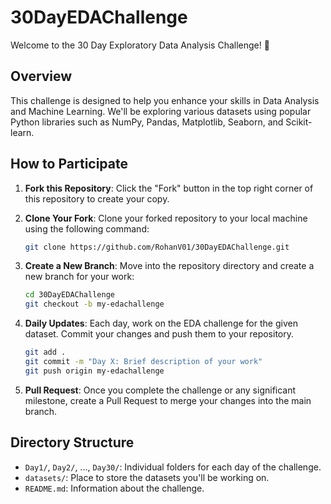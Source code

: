 # 30DayEDAChallenge

Welcome to the 30 Day Exploratory Data Analysis Challenge! 🚀

## Overview

This challenge is designed to help you enhance your skills in Data Analysis and Machine Learning. We'll be exploring various datasets using popular Python libraries such as NumPy, Pandas, Matplotlib, Seaborn, and Scikit-learn.

## How to Participate

1. **Fork this Repository**: Click the "Fork" button in the top right corner of this repository to create your copy.

2. **Clone Your Fork**: Clone your forked repository to your local machine using the following command:

    ```bash
    git clone https://github.com/RohanV01/30DayEDAChallenge.git
    ```

3. **Create a New Branch**: Move into the repository directory and create a new branch for your work:

    ```bash
    cd 30DayEDAChallenge
    git checkout -b my-edachallenge
    ```

4. **Daily Updates**: Each day, work on the EDA challenge for the given dataset. Commit your changes and push them to your repository.

    ```bash
    git add .
    git commit -m "Day X: Brief description of your work"
    git push origin my-edachallenge
    ```

5. **Pull Request**: Once you complete the challenge or any significant milestone, create a Pull Request to merge your changes into the main branch.

## Directory Structure

- `Day1/`, `Day2/`, ..., `Day30/`: Individual folders for each day of the challenge.
- `datasets/`: Place to store the datasets you'll be working on.
- `README.md`: Information about the challenge.
